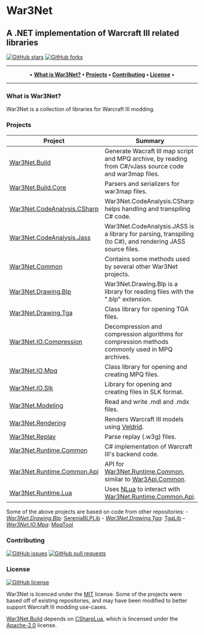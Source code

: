 # War3Net
## A .NET implementation of Warcraft III related libraries

[![GitHub stars](https://img.shields.io/github/stars/Drake53/War3Net.svg)](https://github.com/Drake53/War3Net/stargazers)
[![GitHub forks](https://img.shields.io/github/forks/Drake53/War3Net.svg)](https://github.com/Drake53/War3Net/network/members)

---

<p align="center">
  •
  <b>
  <a href="#what-is-war3net">What is War3Net?</a> •
  <a href="#projects">Projects</a> •
  <a href="#contributing">Contributing</a> •
  <a href="#license">License</a>
  </b>
  •
</p>

---

### What is War3Net?

War3Net is a collection of libraries for Warcraft III modding.

### Projects

| Project                       | Summary                                                                                                   | NuGet                         |
| ----------------------------- | --------------------------------------------------------------------------------------------------------- | ----------------------------- |
| [War3Net.Build]               | Generate Wacraft III map script and MPQ archive, by reading from C#/vJass source code and war3map files.  | [![VBuild]][PBuild]           |
| [War3Net.Build.Core]          | Parsers and serializers for war3map files.                                                                | [![VBuildCore]][PBuildCore]   |
| [War3Net.CodeAnalysis.CSharp] | War3Net.CodeAnalysis.CSharp helps handling and transpiling C# code.                                       | [![VCodeCSharp]][PCodeCSharp] |
| [War3Net.CodeAnalysis.Jass]   | War3Net.CodeAnalysis.JASS is a library for parsing, transpiling (to C#), and rendering JASS source files. | [![VCodeJass]][PCodeJass]     |
| [War3Net.Common]              | Contains some methods used by several other War3Net projects.                                             | [![VCommon]][PCommon]         |
| [War3Net.Drawing.Blp]         | War3Net.Drawing.Blp is a library for reading files with the ".blp" extension.                             | [![VBlp]][PBlp]               |
| [War3Net.Drawing.Tga]         | Class library for opening TGA files.                                                                      | [![VTga]][PTga]               |
| [War3Net.IO.Compression]      | Decompression and compression algorithms for compression methods commonly used in MPQ archives.           | [![VCompress]][PCompress]     |
| [War3Net.IO.Mpq]              | Class library for opening and creating MPQ files.                                                         | [![VMpq]][PMpq]               |
| [War3Net.IO.Slk]              | Library for opening and creating files in SLK format.                                                     | [![VSlk]][PSlk]               |
| [War3Net.Modeling]            | Read and write .mdl and .mdx files.                                                                       | [![VModel]][PModel]           |
| [War3Net.Rendering]           | Renders Warcraft III models using [Veldrid].                                                              | [![VRender]][PRender]         |
| [War3Net.Replay]              | Parse replay (.w3g) files.                                                                                | [![VReplay]][PReplay]         |
| [War3Net.Runtime.Common]      | C# implementation of Warcraft III's backend code.                                                         | [![VRuntime]][PRuntime]       |
| [War3Net.Runtime.Common.Api]  | API for [War3Net.Runtime.Common], similar to [War3Api.Common].                                            | [![VCommonApi]][PCommonApi]   |
| [War3Net.Runtime.Lua]         | Uses [NLua] to interact with [War3Net.Runtime.Common.Api].                                                | [![VRuntimeLua]][PRuntimeLua] |

Some of the above projects are based on code from other repositories:
    - *[War3Net.Drawing.Blp]:* [SereniaBLPLib](https://github.com/WoW-Tools/SereniaBLPLib)
    - *[War3Net.Drawing.Tga]:* [TgaLib](https://github.com/shns/TgaLib)
    - *[War3Net.IO.Mpq]:* [MpqTool](https://github.com/hazzik/MpqTool)

### Contributing

[![GitHub issues](https://img.shields.io/github/issues/Drake53/War3Net.svg)](https://github.com/Drake53/War3Net/issues)
[![GitHub pull requests](https://img.shields.io/github/issues-pr/Drake53/War3Net.svg)](https://github.com/Drake53/War3Net/pulls)

### License

[![GitHub license](https://img.shields.io/github/license/Drake53/War3Net.svg)](https://github.com/Drake53/War3Net/blob/master/LICENSE)

War3Net is licenced under the [MIT](LICENSE) license.
Some of the projects were based off of existing repositories, and may have been modified to better support Warcraft III modding use-cases.

[War3Net.Build] depends on [CSharpLua], which is lincensed under the [Apache-2.0](https://github.com/Drake53/CSharp.lua/blob/master/LICENSE) license.





[CSharpLua]: https://github.com/Drake53/CSharp.lua
[NLua]: https://github.com/NLua/NLua
[Veldrid]: https://github.com/mellinoe/veldrid
[War3Api.Common]: https://github.com/Drake53/War3Api/tree/master/src/War3Api.Common

[War3Net.Build]: https://github.com/Drake53/War3Net/tree/master/src/War3Net.Build
[War3Net.Build.Core]: https://github.com/Drake53/War3Net/tree/master/src/War3Net.Build.Core
[War3Net.CodeAnalysis.CSharp]: https://github.com/Drake53/War3Net/tree/master/src/War3Net.CodeAnalysis.CSharp
[War3Net.CodeAnalysis.Jass]: https://github.com/Drake53/War3Net/tree/master/src/War3Net.CodeAnalysis.Jass
[War3Net.Common]: https://github.com/Drake53/War3Net/tree/master/src/War3Net.Common
[War3Net.Drawing.Blp]: https://github.com/Drake53/War3Net/tree/master/src/War3Net.Drawing.Blp
[War3Net.Drawing.Tga]: https://github.com/Drake53/War3Net/tree/master/src/War3Net.Drawing.Tga
[War3Net.IO.Compression]: https://github.com/Drake53/War3Net/tree/master/src/War3Net.IO.Compression
[War3Net.IO.Mpq]: https://github.com/Drake53/War3Net/tree/master/src/War3Net.IO.Mpq
[War3Net.IO.Slk]: https://github.com/Drake53/War3Net/tree/master/src/War3Net.IO.Slk
[War3Net.Modeling]: https://github.com/Drake53/War3Net/tree/master/src/War3Net.Modeling
[War3Net.Rendering]: https://github.com/Drake53/War3Net/tree/master/src/War3Net.Rendering
[War3Net.Replay]: https://github.com/Drake53/War3Net/tree/master/src/War3Net.Replay
[War3Net.Runtime.Common]: https://github.com/Drake53/War3Net/tree/master/src/War3Net.Runtime.Common
[War3Net.Runtime.Common.Api]: https://github.com/Drake53/War3Net/tree/master/src/War3Net.Runtime.Common.Api
[War3Net.Runtime.Lua]: https://github.com/Drake53/War3Net/tree/master/src/War3Net.Runtime.Lua

[PBuild]: https://www.nuget.org/packages/War3Net.Build
[PBuildCore]: https://www.nuget.org/packages/War3Net.Build.Core
[PCodeCSharp]: https://www.nuget.org/packages/War3Net.CodeAnalysis.CSharp 
[PCodeJass]: https://www.nuget.org/packages/War3Net.CodeAnalysis.Jass
[PCommon]: https://www.nuget.org/packages/War3Net.Common
[PBlp]: https://www.nuget.org/packages/War3Net.Drawing.Blp
[PTga]: https://www.nuget.org/packages/War3Net.Drawing.Tga
[PCompress]: https://www.nuget.org/packages/War3Net.IO.Compression
[PMpq]: https://www.nuget.org/packages/War3Net.IO.Mpq
[PSlk]: https://www.nuget.org/packages/War3Net.IO.Slk
[PModel]: https://www.nuget.org/packages/War3Net.Modeling
[PRender]: https://www.nuget.org/packages/War3Net.Rendering
[PReplay]: https://www.nuget.org/packages/War3Net.Replay
[PRuntime]: https://www.nuget.org/packages/War3Net.Runtime.Common
[PCommonApi]: https://www.nuget.org/packages/War3Net.Runtime.Common.Api
[PRuntimeLua]: https://www.nuget.org/packages/War3Net.Runtime.Lua

[VBuild]: https://img.shields.io/nuget/v/War3Net.Build.svg
[VBuildCore]: https://img.shields.io/nuget/v/War3Net.Build.Core.svg
[VCodeCSharp]: https://img.shields.io/nuget/v/War3Net.CodeAnalysis.CSharp.svg 
[VCodeJass]: https://img.shields.io/nuget/v/War3Net.CodeAnalysis.Jass.svg
[VCommon]: https://img.shields.io/nuget/v/War3Net.Common.svg
[VBlp]: https://img.shields.io/nuget/v/War3Net.Drawing.Blp.svg
[VTga]: https://img.shields.io/nuget/v/War3Net.Drawing.Tga.svg
[VCompress]: https://img.shields.io/nuget/v/War3Net.IO.Compression.svg
[VMpq]: https://img.shields.io/nuget/v/War3Net.IO.Mpq.svg
[VSlk]: https://img.shields.io/nuget/v/War3Net.IO.Slk.svg
[VModel]: https://img.shields.io/nuget/v/War3Net.Modeling.svg
[VRender]: https://img.shields.io/nuget/v/War3Net.Rendering.svg
[VReplay]: https://img.shields.io/nuget/v/War3Net.Replay.svg
[VRuntime]: https://img.shields.io/nuget/v/War3Net.Runtime.Common.svg
[VCommonApi]: https://img.shields.io/nuget/v/War3Net.Runtime.Common.Api.svg
[VRuntimeLua]: https://img.shields.io/nuget/v/War3Net.Runtime.Lua.svg
